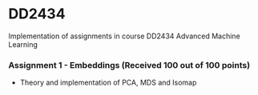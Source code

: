 # DD2434
Implementation of assignments in course DD2434 Advanced Machine Learning

### Assignment 1 - Embeddings (Received 100 out of 100 points)
* Theory and implementation of PCA, MDS and Isomap 
